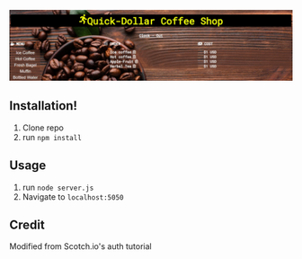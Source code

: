 ![Dollar Coffee Shop](img.jpg)

## Installation!

1. Clone repo
2. run `npm install`

## Usage

1. run `node server.js`
2. Navigate to `localhost:5050`

## Credit

Modified from Scotch.io's auth tutorial
